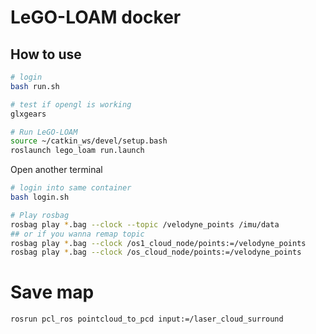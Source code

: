 # LeGO-LOAM docker

## How to use

```bash
# login
bash run.sh

# test if opengl is working 
glxgears

# Run LeGO-LOAM
source ~/catkin_ws/devel/setup.bash
roslaunch lego_loam run.launch
```


Open another terminal
```bash
# login into same container
bash login.sh

# Play rosbag
rosbag play *.bag --clock --topic /velodyne_points /imu/data
## or if you wanna remap topic
rosbag play *.bag --clock /os1_cloud_node/points:=/velodyne_points
rosbag play *.bag --clock /os_cloud_node/points:=/velodyne_points
```

# Save map
```
rosrun pcl_ros pointcloud_to_pcd input:=/laser_cloud_surround
```
